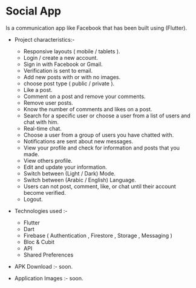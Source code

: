 <h1>Social App</h1>

Is a communication app like Facebook that has been built using (Flutter).<br>

- Project characteristics:-

  - Responsive layouts ( mobile / tablets ).
  - Login / create a new account.
  - Sign in with Facebook or Gmail.
  - Verification is sent to email.
  - Add new posts with or with no images.
  - choose post type ( public /  private ).
  - Like a post.
  - Comment on a post and remove your comments.
  - Remove user posts.
  - Know the number of comments and likes on a post.
  - Search for a specific user or choose a user from a list of users and chat with him.
  - Real-time chat.
  - Choose a user from a group of users you have chatted with.
  - Notifications are sent about new messages.
  - View your profile and check for information and posts that you made.
  - View others profile.
  - Edit and update your information.
  - Switch between (Light / Dark) Mode.
  - Switch between (Arabic / English) Language.
  - Users can not post, comment, like, or chat until their account become verified.
  - Logout.


- Technologies used :-

  - Flutter
  - Dart
  - Firebase ( Authentication , Firestore , Storage , Messaging )
  - Bloc & Cubit
  - API
  - Shared Preferences

- APK Download :- soon.

- Application Images :- soon.
